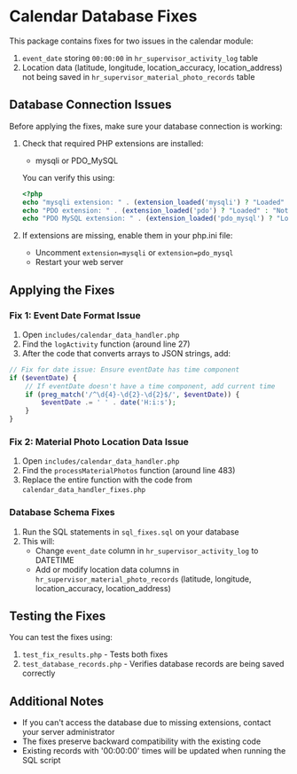 # Calendar Database Fixes

This package contains fixes for two issues in the calendar module:

1. `event_date` storing `00:00:00` in `hr_supervisor_activity_log` table
2. Location data (latitude, longitude, location_accuracy, location_address) not being saved in `hr_supervisor_material_photo_records` table

## Database Connection Issues

Before applying the fixes, make sure your database connection is working:

1. Check that required PHP extensions are installed:
   - mysqli or PDO_MySQL

   You can verify this using:
   ```php
   <?php
   echo "mysqli extension: " . (extension_loaded('mysqli') ? "Loaded" : "Not loaded") . "\n";
   echo "PDO extension: " . (extension_loaded('pdo') ? "Loaded" : "Not loaded") . "\n";
   echo "PDO MySQL extension: " . (extension_loaded('pdo_mysql') ? "Loaded" : "Not loaded") . "\n";
   ```

2. If extensions are missing, enable them in your php.ini file:
   - Uncomment `extension=mysqli` or `extension=pdo_mysql`
   - Restart your web server

## Applying the Fixes

### Fix 1: Event Date Format Issue

1. Open `includes/calendar_data_handler.php`
2. Find the `logActivity` function (around line 27)
3. After the code that converts arrays to JSON strings, add:

```php
// Fix for date issue: Ensure eventDate has time component
if ($eventDate) {
    // If eventDate doesn't have a time component, add current time
    if (preg_match('/^\d{4}-\d{2}-\d{2}$/', $eventDate)) {
        $eventDate .= ' ' . date('H:i:s');
    }
}
```

### Fix 2: Material Photo Location Data Issue

1. Open `includes/calendar_data_handler.php`
2. Find the `processMaterialPhotos` function (around line 483)
3. Replace the entire function with the code from `calendar_data_handler_fixes.php`

### Database Schema Fixes

1. Run the SQL statements in `sql_fixes.sql` on your database
2. This will:
   - Change `event_date` column in `hr_supervisor_activity_log` to DATETIME
   - Add or modify location data columns in `hr_supervisor_material_photo_records` (latitude, longitude, location_accuracy, location_address)

## Testing the Fixes

You can test the fixes using:

1. `test_fix_results.php` - Tests both fixes
2. `test_database_records.php` - Verifies database records are being saved correctly

## Additional Notes

- If you can't access the database due to missing extensions, contact your server administrator
- The fixes preserve backward compatibility with the existing code
- Existing records with '00:00:00' times will be updated when running the SQL script 